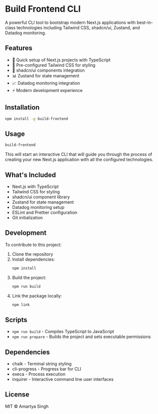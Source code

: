 # Build Frontend CLI

A powerful CLI tool to bootstrap modern Next.js applications with best-in-class technologies including Tailwind CSS, shadcn/ui, Zustand, and Datadog monitoring.

## Features

- 🚀 Quick setup of Next.js projects with TypeScript
- 🎨 Pre-configured Tailwind CSS for styling
- 🎯 shadcn/ui components integration
- 📊 Zustand for state management
- 📈 Datadog monitoring integration
- ⚡️ Modern development experience

## Installation

```bash
npm install -g build-frontend
```

## Usage

```bash
build-frontend
```

This will start an interactive CLI that will guide you through the process of creating your new Next.js application with all the configured technologies.

## What's Included

- Next.js with TypeScript
- Tailwind CSS for styling
- shadcn/ui component library
- Zustand for state management
- Datadog monitoring setup
- ESLint and Prettier configuration
- Git initialization

## Development

To contribute to this project:

1. Clone the repository
2. Install dependencies:
   ```bash
   npm install
   ```
3. Build the project:
   ```bash
   npm run build
   ```
4. Link the package locally:
   ```bash
   npm link
   ```

## Scripts

- `npm run build` - Compiles TypeScript to JavaScript
- `npm run prepare` - Builds the project and sets executable permissions

## Dependencies

- chalk - Terminal string styling
- cli-progress - Progress bar for CLI
- execa - Process execution
- inquirer - Interactive command line user interfaces

## License

MIT © Amartya Singh
